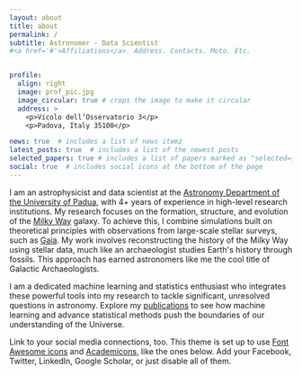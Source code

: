 ```yaml
---
layout: about
title: about
permalink: /
subtitle: Astronomer - Data Scientist
#<a href='#'>Affiliations</a>. Address. Contacts. Moto. Etc.


profile:
  align: right
  image: prof_pic.jpg
  image_circular: true # crops the image to make it circular
  address: >
    <p>Vicolo dell’Osservatorio 3</p>
    <p>Padova, Italy 35100</p>

news: true  # includes a list of news itemz
latest_posts: true  # includes a list of the newest posts
selected_papers: true # includes a list of papers marked as "selected={true}"
social: true  # includes social icons at the bottom of the page
---
```

I am an astrophysicist and data scientist at the [Astronomy Department of the University of Padua](https://www.dfa.unipd.it/en/), with 4+ years of experience in high-level research institutions. My research focuses on the formation, structure, and evolution of the [Milky Way](https://www.britannica.com/place/Milky-Way-Galaxy) galaxy. To achieve this, I combine simulations built on theoretical principles with observations from large-scale stellar surveys, such as [Gaia](https://www.esa.int/Science_Exploration/Space_Science/Gaia). My work involves reconstructing the history of the Milky Way using stellar data, much like an archaeologist studies Earth's history through fossils. This approach has earned astronomers like me the cool title of Galactic Archaeologists.

I am a dedicated machine learning and statistics enthusiast who integrates these powerful tools into my research to tackle significant, unresolved questions in astronomy. Explore my  [publications](/publications/) to see how machine learning and advance statistical methods push the boundaries of our understanding of the Universe.

Link to your social media connections, too. This theme is set up to use [Font Awesome icons](http://fortawesome.github.io/Font-Awesome/) and [Academicons](https://jpswalsh.github.io/academicons/), like the ones below. Add your Facebook, Twitter, LinkedIn, Google Scholar, or just disable all of them.
